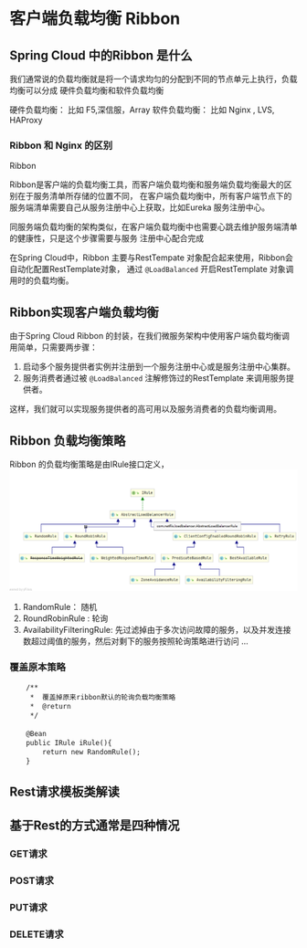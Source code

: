 # 客户端负载均衡 Ribbon

## Spring Cloud 中的Ribbon 是什么
我们通常说的负载均衡就是将一个请求均匀的分配到不同的节点单元上执行，负载均衡可以分成 硬件负载均衡和软件负载均衡

硬件负载均衡： 比如 F5,深信服，Array 
软件负载均衡： 比如 Nginx , LVS, HAProxy

### Ribbon 和 Nginx 的区别
Ribbon 

Ribbon是客户端的负载均衡工具，而客户端负载均衡和服务端负载均衡最大的区别在于服务清单所存储的位置不同，
在客户端负载均衡中，所有客户端节点下的服务端清单需要自己从服务注册中心上获取，比如Eureka 服务注册中心。

同服务端负载均衡的架构类似，在客户端负载均衡中也需要心跳去维护服务端清单的健康性，只是这个步骤需要与服务
注册中心配合完成

在Spring Cloud中，Ribbon 主要与RestTempate 对象配合起来使用，Ribbon会自动化配置RestTemplate对象，
通过 `@LoadBalanced` 开启RestTemplate 对象调用时的负载均衡。

## Ribbon实现客户端负载均衡
由于Spring Cloud Ribbon 的封装，在我们微服务架构中使用客户端负载均衡调用简单，只需要两步骤：

1. 启动多个服务提供者实例并注册到一个服务注册中心或是服务注册中心集群。
2. 服务消费者通过被 `@LoadBalanced` 注解修饰过的RestTemplate 来调用服务提供者。

这样，我们就可以实现服务提供者的高可用以及服务消费者的负载均衡调用。


## Ribbon 负载均衡策略

Ribbon 的负载均衡策略是由IRule接口定义，
![IRule](./img/IRule.png)

1. RandomRule： 随机
2. RoundRobinRule : 轮询
3. AvailabilityFilteringRule: 先过滤掉由于多次访问故障的服务，以及并发连接数超过阈值的服务，然后对剩下的服务按照轮询策略进行访问
...

### 覆盖原本策略
```
    /**
     *  覆盖掉原来ribbon默认的轮询负载均衡策略
     *  @return
     */

    @Bean
    public IRule iRule(){
        return new RandomRule();
    }
```

## Rest请求模板类解读

## 基于Rest的方式通常是四种情况
### GET请求

### POST请求
### PUT请求
### DELETE请求


